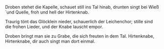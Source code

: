 Droben stehet die Kapelle,
schauet still ins Tal hinab,
drunten singt bei Wieß´und Quelle,
froh und hell der Hirtenknab.

Traurig tönt das Glöcklein nieder,
schauerlich der Leichenchor;
stille sind die frohen Lieder,
und der Knabe lauscht empor.

Droben bringt man sie zu Grabe,
die sich freuten in dem Tal.
Hirtenknabe, Hirtenknabe,
dir auch singt man dort einmal.


